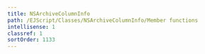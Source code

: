 ```yaml
---
title: NSArchiveColumnInfo
path: /EJScript/Classes/NSArchiveColumnInfo/Member functions
intellisense: 1
classref: 1
sortOrder: 1133
---
```





